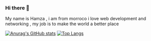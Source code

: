 ### Hi there 👋

My name is Hamza , i am from morroco i love web development and networking , my job is to make the world a better place

[![Anurag's GitHub stats](https://github-readme-stats.vercel.app/api?username=HamzaOPLEX)](https://github.com/HamzaOPLEX)
[![Top Langs](https://github-readme-stats.vercel.app/api/top-langs/?username=HamzaOPLEX&hide=jinja,shell)](https://github.com/HamzaOPLEX)
